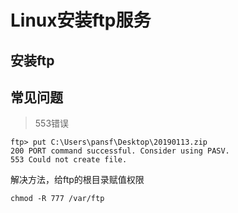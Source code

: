 # Linux安装ftp服务





## 安装ftp



## 





## 常见问题



> 553错误

```shell
ftp> put C:\Users\pansf\Desktop\20190113.zip
200 PORT command successful. Consider using PASV.
553 Could not create file.
```

解决方法，给ftp的根目录赋值权限

```shell
chmod -R 777 /var/ftp
```



